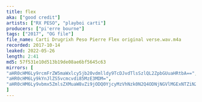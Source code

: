 ```yaml
---
title: flex
aka: ["good credit"]
artists: ["RX PESO", "playboi carti"]
producers: ["pi'erre bourne"]
tags: ["2017", "OG file"]
file_name: Carti Drugrixh Peso Pierre Flex original verse.wav.m4a
recorded: 2017-10-14
leaked: 2022-05-26
length: 2:41
md5: 57f531e10d513b19de08ae6bf5645c63
mirrors: [
"aHR0cHM6Ly9rcmFrZW5maWxlcy5jb20vdmlldy9TcDJvdTlsSzlQL2ZpbGUuaHRtbA==",
"aHR0cHM6Ly9kYnJlZS5vcmcvdi85MzE3MDM=",
"aHR0cHM6Ly9vbmx5ZmlsZXMuaW8vZi9jODQ0YjcyMzVhNzk0N2Q4ODNjNGVlMGExNTZiN2FiZQ=="
]
---
```

